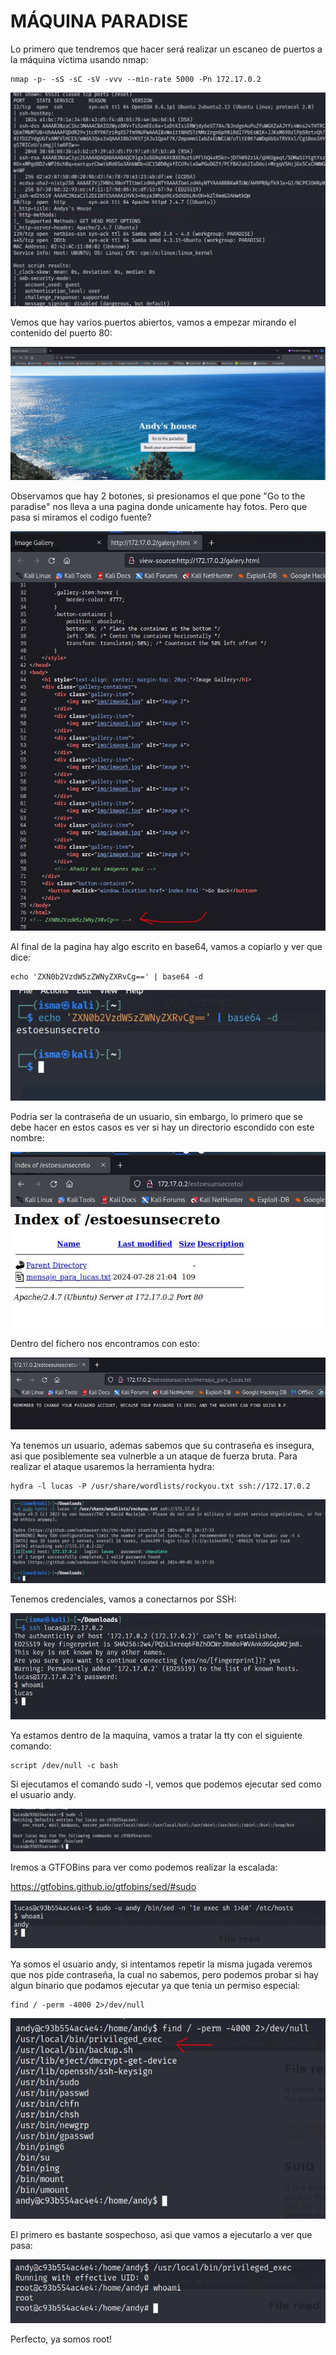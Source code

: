 # MÁQUINA PARADISE

Lo primero que tendremos que hacer será realizar un escaneo de puertos a la máquina víctima usando nmap:

```shell
nmap -p- -sS -sC -sV -vvv --min-rate 5000 -Pn 172.17.0.2
```

![NMAP](https://github.com/Isma-yo/photos/blob/main/Paradise/foto.JPG)

Vemos que hay varios puertos abiertos, vamos a empezar mirando el contenido del puerto 80:

![WEB](https://github.com/Isma-yo/photos/blob/main/Paradise/foto2.JPG)

Observamos que hay 2 botones, si presionamos el que pone "Go to the paradise" nos lleva a una pagina donde unicamente hay fotos. Pero que pasa si miramos el codigo fuente?

![SEC](https://github.com/Isma-yo/photos/blob/main/Paradise/foto3.JPG)

Al final de la pagina hay algo escrito en base64, vamos a copiarlo y ver que dice:

```shell
echo 'ZXN0b2VzdW5zZWNyZXRvCg==' | base64 -d
```

![BAS](https://github.com/Isma-yo/photos/blob/main/Paradise/foto4.JPG)

Podria ser la contraseña de un usuario, sin embargo, lo primero que se debe hacer en estos casos es ver si hay un directorio escondido con este nombre:

![DIR](https://github.com/Isma-yo/photos/blob/main/Paradise/foto5.JPG)

Dentro del fichero nos encontramos con esto:

![HOLI](https://github.com/Isma-yo/photos/blob/main/Paradise/foto6.JPG)

Ya tenemos un usuario, ademas sabemos que su contraseña es insegura, asi que posiblemente sea vulnerble a un ataque de fuerza bruta. Para realizar el ataque usaremos la herramienta hydra:

```shell
hydra -l lucas -P /usr/share/wordlists/rockyou.txt ssh://172.17.0.2
```

![PASS](https://github.com/Isma-yo/photos/blob/main/Paradise/foto7.JPG)

Tenemos credenciales, vamos a conectarnos por SSH:

![SSH](https://github.com/Isma-yo/photos/blob/main/Paradise/foto8.JPG)

Ya estamos dentro de la maquina, vamos a tratar la tty con el siguiente comando:

```shell
script /dev/null -c bash
```

Si ejecutamos el comando sudo -l, vemos que podemos ejecutar sed como el usuario andy. 

![SUDO](https://github.com/Isma-yo/photos/blob/main/Paradise/foto9.JPG)

Iremos a GTFOBins para ver como podemos realizar la escalada:

https://gtfobins.github.io/gtfobins/sed/#sudo

![ANDY](https://github.com/Isma-yo/photos/blob/main/Paradise/foto10.JPG)

Ya somos el usuario andy, si intentamos repetir la misma jugada veremos que nos pide contraseña, la cual no sabemos, pero podemos probar si hay algun binario que podamos ejecutar ya que tenia un permiso especial:

```shell
find / -perm -4000 2>/dev/null
```

![ESC](https://github.com/Isma-yo/photos/blob/main/Paradise/foto11.JPG)

El primero es bastante sospechoso, asi que vamos a ejecutarlo a ver que pasa:

![ROOT](https://github.com/Isma-yo/photos/blob/main/Paradise/foto12.JPG)

Perfecto, ya somos root!
